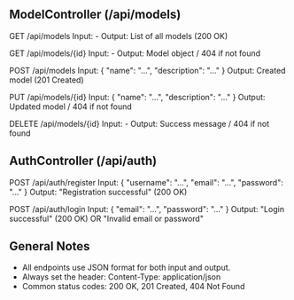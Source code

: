 ModelController (/api/models)
-----------------------------

GET     /api/models
Input:      -
Output:     List of all models (200 OK)

GET     /api/models/{id}
Input:      -
Output:     Model object / 404 if not found

POST    /api/models
Input:      { "name": "...", "description": "..." }
Output:     Created model (201 Created)

PUT     /api/models/{id}
Input:      { "name": "...", "description": "..." }
Output:     Updated model / 404 if not found

DELETE  /api/models/{id}
Input:      -
Output:     Success message / 404 if not found



AuthController (/api/auth)
--------------------------

POST    /api/auth/register
Input:      { "username": "...", "email": "...", "password": "..." }
Output:     "Registration successful" (200 OK)

POST    /api/auth/login
Input:      { "email": "...", "password": "..." }
Output:     "Login successful" (200 OK)
OR "Invalid email or password"


General Notes
-------------
- All endpoints use JSON format for both input and output.
- Always set the header: Content-Type: application/json
- Common status codes: 200 OK, 201 Created, 404 Not Found
